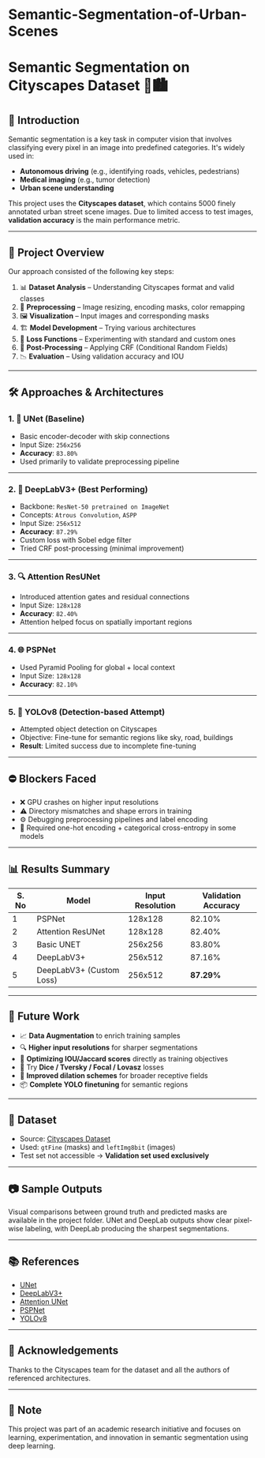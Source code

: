 # Semantic-Segmentation-of-Urban-Scenes
# Semantic Segmentation on Cityscapes Dataset 🚗🏙️


## 🧠 Introduction

Semantic segmentation is a key task in computer vision that involves classifying every pixel in an image into predefined categories. It's widely used in:
- **Autonomous driving** (e.g., identifying roads, vehicles, pedestrians)
- **Medical imaging** (e.g., tumor detection)
- **Urban scene understanding**

This project uses the **Cityscapes dataset**, which contains 5000 finely annotated urban street scene images. Due to limited access to test images, **validation accuracy** is the main performance metric.

---

## 🧩 Project Overview

Our approach consisted of the following key steps:

1. 📊 **Dataset Analysis** – Understanding Cityscapes format and valid classes  
2. 🧼 **Preprocessing** – Image resizing, encoding masks, color remapping  
3. 🖼️ **Visualization** – Input images and corresponding masks  
4. 🏗️ **Model Development** – Trying various architectures  
5. 🎯 **Loss Functions** – Experimenting with standard and custom ones  
6. 🧪 **Post-Processing** – Applying CRF (Conditional Random Fields)  
7. 📉 **Evaluation** – Using validation accuracy and IOU  

---

## 🛠️ Approaches & Architectures

### 1. 🧬 UNet (Baseline)
- Basic encoder-decoder with skip connections
- Input Size: `256x256`
- **Accuracy**: `83.80%`
- Used primarily to validate preprocessing pipeline

---

### 2. 🧠 DeepLabV3+ (Best Performing)
- Backbone: `ResNet-50 pretrained on ImageNet`
- Concepts: `Atrous Convolution`, `ASPP`
- Input Size: `256x512`
- **Accuracy**: `87.29%`
- Custom loss with Sobel edge filter
- Tried CRF post-processing (minimal improvement)

---

### 3. 🔍 Attention ResUNet
- Introduced attention gates and residual connections
- Input Size: `128x128`
- **Accuracy**: `82.40%`
- Attention helped focus on spatially important regions

---

### 4. 🌐 PSPNet
- Used Pyramid Pooling for global + local context
- Input Size: `128x128`
- **Accuracy**: `82.10%`

---

### 5. 🦾 YOLOv8 (Detection-based Attempt)
- Attempted object detection on Cityscapes
- Objective: Fine-tune for semantic regions like sky, road, buildings
- **Result**: Limited success due to incomplete fine-tuning

---

## ⛔ Blockers Faced

- ❌ GPU crashes on higher input resolutions
- ⚠️ Directory mismatches and shape errors in training
- ⚙️ Debugging preprocessing pipelines and label encoding
- 🧮 Required one-hot encoding + categorical cross-entropy in some models

---

## 📊 Results Summary

| S. No | Model                   | Input Resolution | Validation Accuracy |
|-------|-------------------------|------------------|---------------------|
| 1     | PSPNet                  | 128x128          | 82.10%              |
| 2     | Attention ResUNet       | 128x128          | 82.40%              |
| 3     | Basic UNET              | 256x256          | 83.80%              |
| 4     | DeepLabV3+              | 256x512          | 87.16%              |
| 5     | DeepLabV3+ (Custom Loss)| 256x512          | **87.29%**          |

---

## 🚀 Future Work

- 📈 **Data Augmentation** to enrich training samples  
- 🔍 **Higher input resolutions** for sharper segmentations  
- 📐 **Optimizing IOU/Jaccard scores** directly as training objectives  
- 🧩 Try **Dice / Tversky / Focal / Lovasz** losses  
- 🔁 **Improved dilation schemes** for broader receptive fields  
- 📦 **Complete YOLO finetuning** for semantic regions  

---

## 📁 Dataset

- Source: [Cityscapes Dataset](https://www.cityscapes-dataset.com/)
- Used: `gtFine` (masks) and `leftImg8bit` (images)
- Test set not accessible → **Validation set used exclusively**

---

## 📷 Sample Outputs

Visual comparisons between ground truth and predicted masks are available in the project folder. UNet and DeepLab outputs show clear pixel-wise labeling, with DeepLab producing the sharpest segmentations.

---

## 📚 References

- [UNet](https://arxiv.org/abs/1505.04597)  
- [DeepLabV3+](https://arxiv.org/abs/1802.02611)  
- [Attention UNet](https://arxiv.org/abs/1804.03999)  
- [PSPNet](https://arxiv.org/abs/1612.01105)  
- [YOLOv8](https://github.com/ultralytics/ultralytics)

---

## 🤝 Acknowledgements

Thanks to the Cityscapes team for the dataset and all the authors of referenced architectures.

---

## 📌 Note

This project was part of an academic research initiative and focuses on learning, experimentation, and innovation in semantic segmentation using deep learning.

